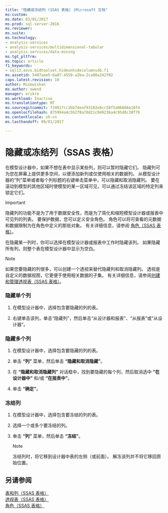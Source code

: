 ```yaml
---
title: "隐藏或冻结列 (SSAS 表格) |Microsoft 文档"
ms.custom: 
ms.date: 03/01/2017
ms.prod: sql-server-2016
ms.reviewer: 
ms.suite: 
ms.technology:
- analysis-services
- analysis-services/multidimensional-tabular
- analysis-services/data-mining
ms.tgt_pltfrm: 
ms.topic: article
f1_keywords:
- sql13.asvs.bidtoolset.hideunhidecolumnsdb.f1
ms.assetid: 5407aee5-6a07-4559-a2ba-2ca00a242f02
caps.latest.revision: 10
author: Minewiskan
ms.author: owend
manager: erikre
ms.workload: Inactive
ms.translationtype: MT
ms.sourcegitcommit: f3481fcc2bb74eaf93182e6cc58f5a06666e10f4
ms.openlocfilehash: 875994a4c5b2f8a78d21c049236a4c95d8c38f76
ms.contentlocale: zh-cn
ms.lasthandoff: 09/01/2017

---
```

# <a name="hide-or-freeze-columns-ssas-tabular"></a>隐藏或冻结列（SSAS 表格）
  在模型设计器中，如果不想在表中显示某些列，则可以暂时隐藏它们。 隐藏列可为您在屏幕上提供更多空间，以便添加新列或仅使用相关的数据列。 从模型设计器的“列”菜单或者每个列标题的右键单击菜单中，可以隐藏和取消隐藏列。 要在滚动到模型的其他区域时使模型的某一区域可见，可以通过冻结该区域的特定列来锁定它们。  
  
> [!IMPORTANT]  
>  隐藏列的功能不是为了用于数据安全性，而是为了简化和缩短模型设计器或报表中可见列的列表。 要保护数据，您可以定义安全角色。 角色可以将可查看的元数据和数据限制为在角色中定义的那些对象。 有关详细信息，请参阅 [角色（SSAS 表格）](../../analysis-services/tabular-models/roles-ssas-tabular.md)。  
  
 在隐藏某一列时，你可以选择在模型设计器或报表中工作时隐藏该列。 如果隐藏所有列，则整个表在模型设计器中显示为空白。  
  
> [!NOTE]  
>  如果您要隐藏的列很多，可以创建一个透视来替代隐藏列和取消隐藏列。 透视是自定义的数据视图，它更便于使用相关数据的子集。 有关详细信息，请参阅[创建和管理透视表（SSAS 表格）](../../analysis-services/tabular-models/create-and-manage-perspectives-ssas-tabular.md)。  
  
### <a name="to-hide-an-individual-column"></a>隐藏单个列  
  
1.  在模型设计器中，选择包含要隐藏的列的表。  
  
2.  右键单击该列，单击“隐藏列”，然后单击“从设计器和报表”、“从报表”或“从设计器”。  
  
### <a name="to-hide-multiple-columns"></a>隐藏多个列  
  
1.  在模型设计器中，选择包含要隐藏的列的表。  
  
2.  单击 **“列”** 菜单，然后单击 **“隐藏和取消隐藏”**。  
  
3.  在 **“隐藏和取消隐藏列”** 对话框中，找到要隐藏的每个列，然后取消选中 **“在设计器中”** 和/或 **“在报表中”**。  
  
4.  单击 **“确定”**。  
  
### <a name="to-freeze-columns"></a>冻结列  
  
1.  在模型设计器中，选择包含要冻结的列的表。  
  
2.  选择一个或多个要冻结的列。  
  
3.  单击 **“列”** 菜单，然后单击 **“冻结”**。  
  
    > [!NOTE]  
    >  冻结列时，将它移到设计器中表的左侧（或前面）。 解冻该列并不将它移回原始位置。  
  
## <a name="see-also"></a>另请参阅  
 [表和列（SSAS 表格）](../../analysis-services/tabular-models/tables-and-columns-ssas-tabular.md)   
 [透视表（SSAS 表格）](../../analysis-services/tabular-models/perspectives-ssas-tabular.md)   
 [角色（SSAS 表格）](../../analysis-services/tabular-models/roles-ssas-tabular.md)  
  
  

